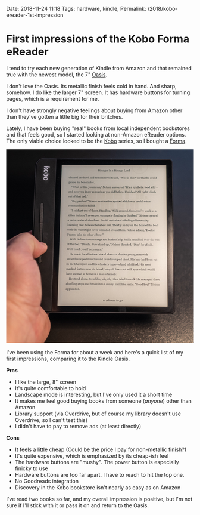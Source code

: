 Date: 2018-11-24 11:18
Tags: hardware, kindle, 
Permalink: /2018/kobo-ereader-1st-impression

# First impressions of the Kobo Forma eReader

I tend to try each new generation of Kindle from Amazon and that remained true with the newest model, the 7" [Oasis][1]. 

I don't love the Oasis. Its metallic finish feels cold in hand. And sharp, somehow. I do like the larger 7" screen. It has hardware buttons for turning pages, which is a requirement for me.

I don't have strongly negative feelings about buying from Amazon other than they've gotten a little big for their britches.

Lately, I have been buying "real" books from local independent bookstores and that feels good, so I started looking at non-Amazon eReader options. The only viable choice looked to be the [Kobo][2] series, so I bought a [Forma][3].

![Kobo Forma][image-1]

I've been using the Forma for about a week and here's a quick list of my first impressions, comparing it to the Kindle Oasis.

**Pros**
- I like the large, 8" screen
- It's quite comfortable to hold
- Landscape mode is interesting, but I've only used it a short time
- It makes me feel good buying books from someone (_anyone_) other than Amazon
- Library support (via Overdrive, but of course my library doesn't use Overdrive, so I can't test this)
- I didn't have to pay to remove ads (at least directly)

**Cons**
- It feels a little cheap (Could be the price I pay for non-metallic finish?)
- It's quite expensive, which is emphasized by its cheap-ish feel
- The hardware buttons are "mushy". The power button is especially finicky to use
- Hardware buttons are too far apart. I have to reach to hit the top one.
- No Goodreads integration
- Discovery in the Kobo bookstore isn't nearly as easy as on Amazon

I've read two books so far, and my overall impression is positive, but I'm not sure if I'll stick with it or pass it on and return to the Oasis.

[1]:	https://www.amazon.com/dp/B06XD5YCKX
[2]:	https://us.kobobooks.com
[3]:	https://us.kobobooks.com/products/kobo-forma

[image-1]:	/_img/2018/2018-11-24_kobo.jpg
